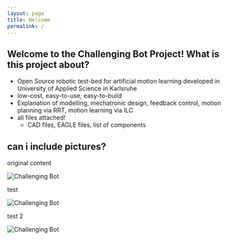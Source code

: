 ```yaml
---
layout: page
title: Welcome
permalink: /
---
```


## Welcome to the Challenging Bot Project! What is this project about? 

- Open Source robotic test-bed for artificial motion learning developed in University of Applied Science in Karlsruhe
- low-cost, easy-to-use, easy-to-build
- Explanation of modelling, mechatronic design, feedback control, motion planning via RRT, motion learning via ILC
- all files attached!
  - CAD files, EAGLE files, list of components

## can i include pictures? 

original content 

![Challenging Bot](/assets/img/chabo.jpg)

test

![Challenging Bot](/assets/img/test.jpg)

test 2

![Challenging Bot](/test.jpg)